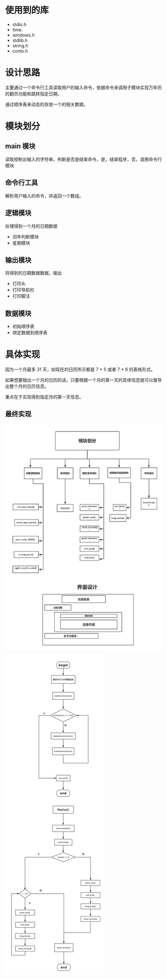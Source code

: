 # 使用到的库
+   stdio.h
+   time.
+   windows.h
+   stdlib.h
+   string.h
+   conio.h

# 设计思路

主要通过一个命令行工具读取用户的输入命令，依据命令来调用子模块实现万年历的翻页功能和跳转指定日期。

通过顺序表来动态的存放一个的相关数据。

# 模块划分
## main 模块

读取控制台输入的字符串，判断是否是结束命令，是，结束程序，否，调用命令行模块

## 命令行工具

解析用户输入的命令，并返回一个数组。


## 逻辑模块

处理得到一个月的日期数据

+   闰年判断模块
+   星期模块

## 输出模块

将得到的日期数据数据，输出

+   打印头 
+   打印导航栏
+   打印脚注

## 数据模块

+   初始顺序表
+   绑定数据到顺序表
# 具体实现

因为一个月最多 31 天，如现在的日历所示都是 7 * 5 或者 7 * 6 的表格形式。

如果想要输出一个月的日历的话，只要根据一个月的第一天的具体信息就可以推导出整个月的日历信息。

重点在于实现得到指定月的第一天信息。

## 最终实现

![](./万年历结构设计.png)

![](./模块关系.png)